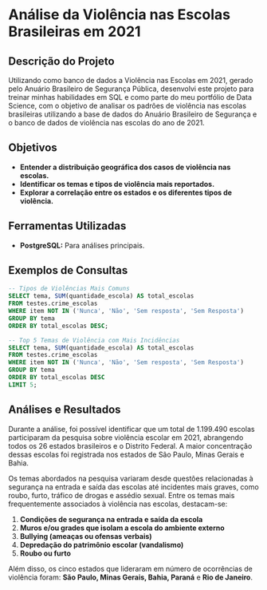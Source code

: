 # Análise da Violência nas Escolas Brasileiras em 2021

## Descrição do Projeto

Utilizando como banco de dados a Violência nas Escolas em 2021, gerado pelo Anuário Brasileiro de Segurança Pública, desenvolvi este projeto para treinar minhas habilidades em SQL e como parte do meu portfólio de Data Science, com o objetivo de analisar os padrões de violência nas escolas brasileiras utilizando a base de dados do Anuário Brasileiro de Segurança e o banco de dados de violência nas escolas do ano de 2021.

## Objetivos

- **Entender a distribuição geográfica dos casos de violência nas escolas.**
- **Identificar os temas e tipos de violência mais reportados.**
- **Explorar a correlação entre os estados e os diferentes tipos de violência.**

## Ferramentas Utilizadas

- **PostgreSQL:** Para análises principais.

## Exemplos de Consultas

```sql
-- Tipos de Violências Mais Comuns
SELECT tema, SUM(quantidade_escola) AS total_escolas
FROM testes.crime_escolas
WHERE item NOT IN ('Nunca', 'Não', 'Sem resposta', 'Sem Resposta')
GROUP BY tema
ORDER BY total_escolas DESC;

-- Top 5 Temas de Violência com Mais Incidências 
SELECT tema, SUM(quantidade_escola) AS total_escolas
FROM testes.crime_escolas
WHERE item NOT IN ('Nunca', 'Não', 'Sem resposta', 'Sem Resposta')
GROUP BY tema
ORDER BY total_escolas DESC
LIMIT 5;
```

## Análises e Resultados

Durante a análise, foi possível identificar que um total de 1.199.490 escolas participaram da pesquisa sobre violência escolar em 2021, abrangendo todos os 26 estados brasileiros e o Distrito Federal. A maior concentração dessas escolas foi registrada nos estados de São Paulo, Minas Gerais e Bahia.

Os temas abordados na pesquisa variaram desde questões relacionadas à segurança na entrada e saída das escolas até incidentes mais graves, como roubo, furto, tráfico de drogas e assédio sexual. Entre os temas mais frequentemente associados à violência nas escolas, destacam-se:

1. **Condições de segurança na entrada e saída da escola**
2. **Muros e/ou grades que isolam a escola do ambiente externo**
3. **Bullying (ameaças ou ofensas verbais)**
4. **Depredação do patrimônio escolar (vandalismo)**
5. **Roubo ou furto**

Além disso, os cinco estados que lideraram em número de ocorrências de violência foram: **São Paulo, Minas Gerais, Bahia, Paraná** e **Rio de Janeiro**.
